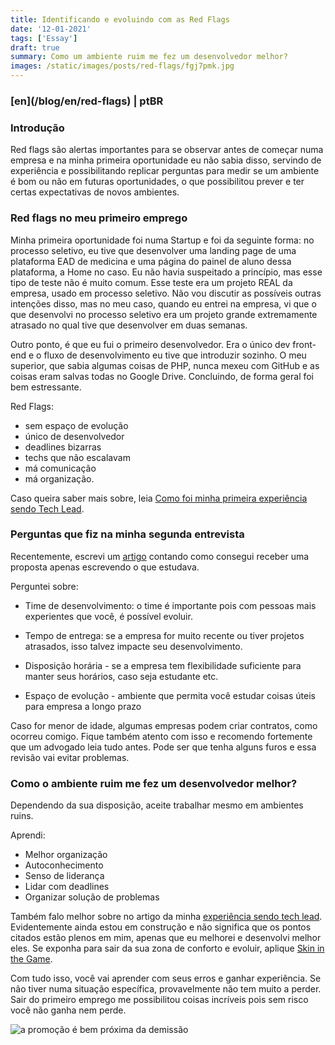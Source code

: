 ```yaml
---
title: Identificando e evoluindo com as Red Flags
date: '12-01-2021'
tags: ['Essay']
draft: true
summary: Como um ambiente ruim me fez um desenvolvedor melhor?
images: /static/images/posts/red-flags/fgj7pmk.jpg
---
```


<h3>[en](/blog/en/red-flags) | ptBR</h3>

### Introdução

Red flags são alertas importantes para se observar antes de começar numa empresa e na minha primeira oportunidade eu não sabia disso, servindo de experiência e possibilitando replicar perguntas para medir se um ambiente é bom ou não em futuras oportunidades, o que possibilitou prever e ter certas expectativas de novos ambientes.

### Red flags no meu primeiro emprego

Minha primeira oportunidade foi numa Startup e foi da seguinte forma: no processo seletivo, eu tive que desenvolver uma landing page de uma plataforma EAD de medicina e uma página do painel de aluno dessa plataforma, a Home no caso. Eu não havia suspeitado a princípio, mas esse tipo de teste não é muito comum. Esse teste era um projeto REAL da empresa, usado em processo seletivo. Não vou discutir as possíveis outras intenções disso, mas no meu caso, quando eu entrei na empresa, vi que o que desenvolvi no processo seletivo era um projeto grande extremamente atrasado no qual tive que desenvolver em duas semanas.

Outro ponto, é que eu fui o primeiro desenvolvedor. Era o único dev front-end e o fluxo de desenvolvimento eu tive que introduzir sozinho. O meu superior, que sabia algumas coisas de PHP, nunca mexeu com GitHub e as coisas eram salvas todas no Google Drive. Concluindo, de forma geral foi bem estressante.

Red Flags:

- sem espaço de evolução
- único de desenvolvedor
- deadlines bizarras
- techs que não escalavam
- má comunicação
- má organização.

Caso queira saber mais sobre, leia [Como foi minha primeira experiência sendo Tech Lead](/blog/experiencia-como-tech-lead).

### Perguntas que fiz na minha segunda entrevista

Recentemente, escrevi um [artigo](/blog/job-with-1-article) contando como consegui receber uma proposta apenas escrevendo o que estudava.

Perguntei sobre:

- Time de desenvolvimento: o time é importante pois com pessoas mais experientes que você, é possível evoluir.

- Tempo de entrega: se a empresa for muito recente ou tiver projetos atrasados, isso talvez impacte seu desenvolvimento.

- Disposição horária - se a empresa tem flexibilidade suficiente para manter seus horários, caso seja estudante etc.

- Espaço de evolução - ambiente que permita você estudar coisas úteis para empresa a longo prazo

Caso for menor de idade, algumas empresas podem criar contratos, como ocorreu comigo. Fique também atento com isso e recomendo fortemente que um advogado leia tudo antes. Pode ser que tenha alguns furos e essa revisão vai evitar problemas.

### Como o ambiente ruim me fez um desenvolvedor melhor?

Dependendo da sua disposição, aceite trabalhar mesmo em ambientes ruins.

Aprendi:

- Melhor organização
- Autoconhecimento
- Senso de liderança
- Lidar com deadlines
- Organizar solução de problemas

Também falo melhor sobre no artigo da minha [experiência sendo tech lead](/blog/experiencia-como-tech-lead). Evidentemente ainda estou em construção e não significa que os pontos citados estão plenos em mim, apenas que eu melhorei e desenvolvi melhor eles. Se exponha para sair da sua zona de conforto e evoluir, aplique [Skin in the Game](https://sibelius.substack.com/p/skin-in-the-game-for-developers).

Com tudo isso, você vai aprender com seus erros e ganhar experiência. Se não tiver numa situação específica, provavelmente não tem muito a perder. Sair do primeiro emprego me possibilitou coisas incríveis pois sem risco você não ganha nem perde.

![a promoção é bem próxima da demissão](https://i.imgur.com/3fpbilt.png)

